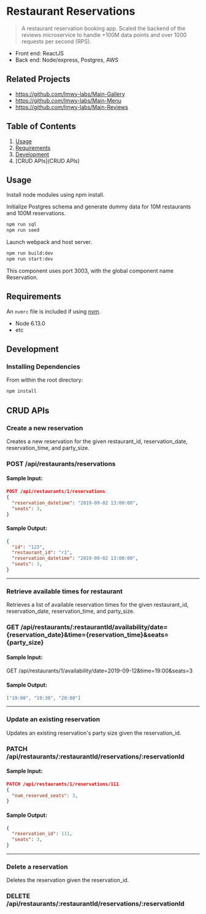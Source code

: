 # Restaurant Reservations

> A restaurant reservation booking app. Scaled the backend of the reviews microservice to handle +100M data points and over 1000 requests per second (RPS).

- Front end: ReactJS
- Back end: Node/express, Postgres, AWS

## Related Projects

  - https://github.com/lmwy-labs/Main-Gallery
  - https://github.com/lmwy-labs/Main-Menu
  - https://github.com/lmwy-labs/Main-Reviews

## Table of Contents

1. [Usage](Usage)
2. [Requirements](Requirements)
3. [Development](Development)
4. [CRUD APIs](CRUD APIs)

## Usage

Install node modules using npm install.

Initialize Postgres schema and generate dummy data for 10M restaurants and 100M reservations.
```sh
npm run sql
npm run seed
```

Launch webpack and host server.
```sh
npm run build:dev
npm run start:dev
```

This component uses port 3003, with the global component name Reservation.

## Requirements

An `nvmrc` file is included if using [nvm](https://github.com/creationix/nvm).

- Node 6.13.0
- etc

## Development

### Installing Dependencies

From within the root directory:

```sh
npm install
```

## CRUD APIs

### Create a new reservation
Creates a new reservation for the given restaurant_id, reservation_date, reservation_time, and party_size.

### **POST** /api/restaurants/reservations

#### Sample Input:
```json
POST /api/restaurants/1/reservations
{
  "reservation_datetime": "2019-09-02 13:00:00",
  "seats": 3,
}
```
#### Sample Output:
```json
{
  "id": "123",
  "restaurant_id": "r1",
  "reservation_datetime": "2019-09-02 13:00:00",
  "seats": 3,
}
```

---
### Retrieve available times for restaurant
Retrieves a list of available reservation times for the given restaurant_id, reservation_date, reservation_time, and party_size.

### **GET** /api/restaurants/:restaurantId/availability/date={reservation_date}&time={reservation_time}&seats={party_size}

#### Sample Input:
GET /api/restaurants/1/availability/date=2019-09-12&time=19:00&seats=3

#### Sample Output:
```json
["19:00", "19:30", "20:00"]
```

---
### Update an existing reservation
Updates an existing reservation's party size given the reservation_id.

### **PATCH** /api/restaurants/:restaurantId/reservations/:reservationId

#### Sample Input:
```json
PATCH /api/restaurants/1/reservations/111
{
  "num_reserved_seats": 3,
}
```

#### Sample Output:
```json
{
  "reservation_id": 111,
  "seats": 3,
}
```

---
### Delete a reservation
Deletes the reservation given the reservation_id.

### **DELETE** /api/restaurants/:restaurantId/reservations/:reservationId
